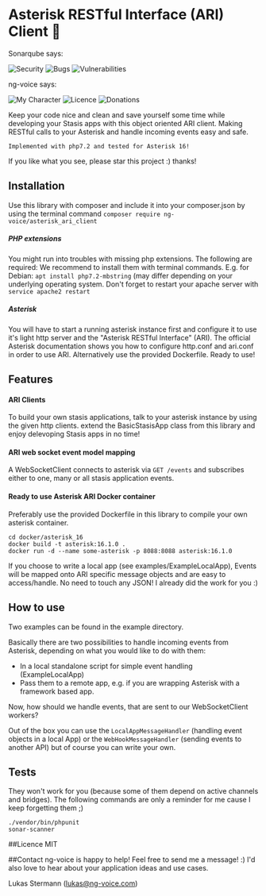 # Asterisk RESTful Interface (ARI) Client :tada:
Sonarqube says:


![Security](https://img.shields.io/badge/security-A-brightgreen.svg)
![Bugs](https://img.shields.io/badge/bugs-0-brightgreen.svg)
![Vulnerabilities](https://img.shields.io/badge/vulnerabilities-0-brightgreen.svg)

ng-voice says:

![My Character](https://img.shields.io/badge/programmer-nice%20guy-green.svg)
![Licence](https://img.shields.io/badge/licence-MIT-blue.svg)
![Donations](https://img.shields.io/badge/donactions-welcome-blue.svg)


Keep your code nice and clean and save yourself some time while developing your Stasis apps with 
this object oriented ARI client. Making RESTful calls to your Asterisk and handle incoming 
events easy and safe.

`Implemented with php7.2 and tested for Asterisk 16!`

If you like what you see, please star this project :) thanks!



## Installation
Use this library with composer and include it into your composer.json by using the terminal command
`composer require ng-voice/asterisk_ari_client`

##### PHP extensions
You might run into troubles with missing php extensions. The following are required:
We recommend to install them with terminal commands. E.g. for Debian: `apt install php7.2-mbstring` 
(may differ depending on your underlying operating system. Don't forget to restart your apache 
server with `service apache2 restart`

##### Asterisk
You will have to start a running asterisk instance first and configure it to use it's light http server and the 
"Asterisk RESTful Interface" (ARI). The official Asterisk documentation shows you how to configure http.conf and 
ari.conf in order to use ARI. Alternatively use the provided Dockerfile. Ready to use!

## Features
#### ARI Clients
To build your own stasis applications, talk to your asterisk instance by using the given http clients.
extend the BasicStasisApp class from this library and enjoy delevoping Stasis apps in no time!

#### ARI web socket event model mapping
A WebSocketClient connects to asterisk via `GET /events` and subscribes either to one, many or all 
stasis application events.

#### Ready to use Asterisk ARI Docker container
Preferably use the provided Dockerfile in this library to compile your own asterisk container.
    
    cd docker/asterisk_16
    docker build -t asterisk:16.1.0 .
    docker run -d --name some-asterisk -p 8088:8088 asterisk:16.1.0

If you choose to write a local app (see examples/ExampleLocalApp), Events will be mapped onto ARI specific 
message objects and are easy to access/handle. No need to touch any JSON! I already did the work for you :)

## How to use
Two examples can be found in the example directory.

Basically there are two possibilities to handle incoming events from Asterisk, depending on what you would like to do 
with them:

* In a local standalone script for simple event handling (ExampleLocalApp)
* Pass them to a remote app, e.g. if you are wrapping Asterisk with a framework based app.

Now, how should we handle events, that are sent to our WebSocketClient workers?

Out of the box you can use the `LocalAppMessageHandler` (handling event objects in a local App) 
or the `WebHookMessageHandler` (sending events to another API) but of course you can write your own.


## Tests
They won't work for you (because some of them depend on active channels and bridges).
The following commands are only a reminder for me cause I keep forgetting them ;)

    ./vendor/bin/phpunit
    sonar-scanner 

##Licence
MIT

##Contact
ng-voice is happy to help! Feel free to send me a message! :) 
I'd also love to hear about your application ideas and use cases.

Lukas Stermann (lukas@ng-voice.com)